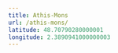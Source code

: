 ```yaml
---
title: Athis-Mons
url: /athis-mons/
latitude: 48.70790280000001
longitude: 2.3890941000000003
---
```


